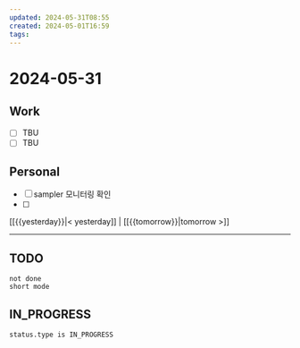 ```yaml
---
updated: 2024-05-31T08:55
created: 2024-05-01T16:59
tags: 
---
```


# 2024-05-31  

## Work

- [ ] TBU
- [ ] TBU  

## Personal

- [ ] sampler 모니터링 확인
- [ ] 

  
  
[[{{yesterday}}|< yesterday]] | [[{{tomorrow}}|tomorrow >]]  
  
---  


## TODO
```tasks  
not done  
short mode  
```

## IN_PROGRESS
```tasks  
status.type is IN_PROGRESS
```

